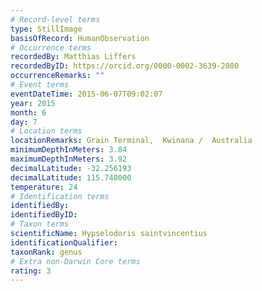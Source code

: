 ```yaml
---
# Record-level terms
type: StillImage
basisOfRecord: HumanObservation
# Occurrence terms
recordedBy: Matthias Liffers
recordedByID: https://orcid.org/0000-0002-3639-2080
occurrenceRemarks: ""
# Event terms
eventDateTime: 2015-06-07T09:02:07
year: 2015
month: 6
day: 7
# Location terms
locationRemarks: Grain Terminal,  Kwinana /  Australia
minimumDepthInMeters: 3.84
maximumDepthInMeters: 3.92
decimalLatitude: -32.256193
decimalLatitude: 115.748000
temperature: 24
# Identification terms
identifiedBy: 
identifiedByID: 
# Taxon terms
scientificName: Hypselodoris saintvincentius
identificationQualifier: 
taxonRank: genus
# Extra non-Darwin Core terms
rating: 3
---
```

